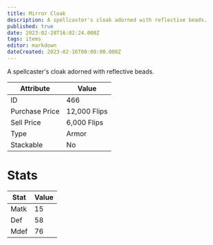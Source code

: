 ```yaml
---
title: Mirror Cloak
description: A spellcaster's cloak adorned with reflective beads.
published: true
date: 2023-02-28T16:02:24.000Z
tags: items
editor: markdown
dateCreated: 2023-02-16T00:00:00.000Z
---
```


A spellcaster's cloak adorned with reflective beads.

|Attribute|Value|
|-|-|
|ID|466|
|Purchase Price|12,000 Flips|
|Sell Price|6,000 Flips|
|Type|Armor|
|Stackable|No|

# Stats
|Stat|Value|
|-|-|
|Matk|15|
|Def|58|
|Mdef|76|
